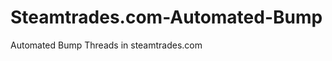Steamtrades.com-Automated-Bump
==============================

Automated Bump Threads in steamtrades.com
